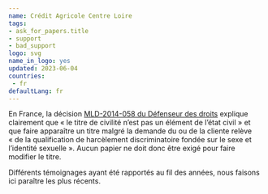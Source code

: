 ```yaml
---
name: Crédit Agricole Centre Loire
tags:
- ask_for_papers.title
- support
- bad_support
logo: svg
name_in_logo: yes
updated: 2023-06-04
countries:
 - fr
defaultLang: fr
---
```



En France, la décision [MLD-2014-058 du Défenseur des droits](https://ant-france.eu/wp-content/uploads/2019/01/dd_decision_MLD-2014-058.pdf)
explique clairement que «&nbsp;le titre de civilité n’est pas un élément
de l’état civil&nbsp;» et que faire apparaître un titre malgré la
demande du ou de la cliente relève «&nbsp;de la qualification de harcèlement discriminatoire
fondée sur le sexe et l’identité sexuelle&nbsp;». Aucun papier ne doit donc
être exigé pour faire modifier le titre.

Différents témoignages ayant été rapportés au fil des années, nous faisons ici paraître
les plus récents.
